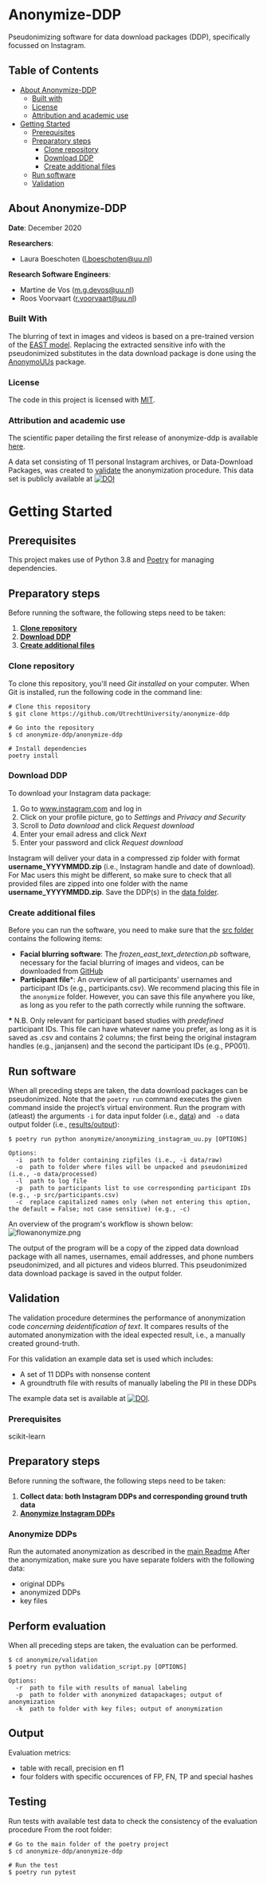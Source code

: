 # Anonymize-DDP

Pseudonimizing software for data download packages (DDP), specifically focussed on Instagram.

## Table of Contents
* [About Anonymize-DDP](#about-anonymize-ddp)
  * [Built with](#built-with)
  * [License](#license)
  * [Attribution and academic use](#attribution-and-academic-use)
* [Getting Started](#getting-started)
  * [Prerequisites](#prerequisites)
  * [Preparatory steps](#preparatory-steps)
    * [Clone repository](#clone-repository)
    * [Download DDP](#download-ddp)
    * [Create additional files](#create-additional-files)
  * [Run software](#run-software)
  * [Validation](#validation)
  
## About Anonymize-DDP
**Date**: December 2020

**Researchers**:
* Laura Boeschoten (l.boeschoten@uu.nl)

**Research Software Engineers**:
* Martine de Vos (m.g.devos@uu.nl)
* Roos Voorvaart (r.voorvaart@uu.nl)

### Built With

The blurring of text in images and videos is based on a pre-trained version of the [EAST model](https://github.com/argman/EAST). Replacing the extracted sensitive info with the pseudonimized substitutes in the data download package is done using the [AnonymoUUs](https://github.com/UtrechtUniversity/anonymouus) package.

### License

The code in this project is licensed with [MIT](LICENSE.md).

### Attribution and academic use
The scientific paper detailing the first release of anonymize-ddp is available [here](https://doi.org/10.3233/DS-210035).

A data set consisting of 11 personal Instagram archives, or Data-Download Packages, was created to [validate](/anonymize/validation) the anonymization procedure.
This data set is publicly available at [![DOI](https://zenodo.org/badge/DOI/10.5281/zenodo.4472606.svg)](https://doi.org/10.5281/zenodo.4472606)


# Getting Started

## Prerequisites
This project makes use of Python 3.8 and [Poetry](https://python-poetry.org/) for managing dependencies. 

## Preparatory steps

Before running the software, the following steps need to be taken:

1. **[Clone repository](#clone-repository)**
2. **[Download DDP](#download-ddp)**
3. **[Create additional files](#create-additional-files)**

### Clone repository

To clone this repository, you'll need *Git installed* on your computer. When Git is installed, run the following code in the command line:

```
# Clone this repository
$ git clone https://github.com/UtrechtUniversity/anonymize-ddp

# Go into the repository
$ cd anonymize-ddp/anonymize-ddp

# Install dependencies
poetry install 

```

### Download DDP

To download your Instagram data package:

1. Go to www.instagram.com and log in
2. Click on your profile picture, go to *Settings* and *Privacy and Security*
3. Scroll to *Data download* and click *Request download*
4. Enter your email adress and click *Next*
5. Enter your password and click *Request download*

Instagram will deliver your data in a compressed zip folder with format **username_YYYYMMDD.zip** (i.e., Instagram handle and date of download). For Mac users this might be different, so make sure to check that all provided files are zipped into one folder with the name **username_YYYYMMDD.zip**. Save the DDP(s) in the [data folder](/data).

### Create additional files

Before you can run the software, you need to make sure that the [src folder](/src) contains the following items:
* **Facial blurring software**: The *frozen_east_text_detection.pb* software, necessary for the facial blurring of images and videos, can be downloaded from [GitHub](https://github.com/oyyd/frozen_east_text_detection.pb) 
* **Participant file**\*: An overview of all participants' usernames and participant IDs (e.g., participants.csv). We recommend placing this file in the `anonymize` folder. However, you can save this file anywhere you like, as long as you refer to the path correctly while running the software.

**\*** N.B. Only relevant for participant based studies with *predefined* participant IDs. This file can have whatever name you prefer, as long as it is saved as .csv and contains 2 columns; the first being the original instagram handles (e.g., janjansen) and the second the participant IDs (e.g., PP001).

## Run software

When all preceding steps are taken, the data download packages can be pseudonimized. 
Note that the `poetry run` command executes the given command inside the project’s virtual environment.
Run the program with (atleast) the arguments `-i` for data input folder (i.e., [data](\data)) and ` -o` data output folder (i.e., [results/output](/results/output)):

```
$ poetry run python anonymize/anonymizing_instagram_uu.py [OPTIONS]

Options:
  -i  path to folder containing zipfiles (i.e., -i data/raw)
  -o  path to folder where files will be unpacked and pseudonimized (i.e., -o data/processed)
  -l  path to log file
  -p  path to participants list to use corresponding participant IDs (e.g., -p src/participants.csv)
  -c  replace capitalized names only (when not entering this option, the default = False; not case sensitive) (e.g., -c)

```

An overview of the program's workflow is shown below:
![flowanonymize.png](flowanonymize.png)

The output of the program will be a copy of the zipped data download package with all names, usernames, email addresses, and phone numbers pseudonimized, and all pictures and videos blurred. This pseudonimized data download package is saved in the output folder.

## Validation

The validation procedure determines the performance of anonymization code _concerning deidentification of text_.
It compares results of the automated anonymization with the ideal expected result, i.e., a manually created ground-truth.

For this validation an example data set is used which includes:
* A set of 11 DDPs with nonsense content
* A groundtruth file with results of manually labeling the PII in these DDPs

The example data set is available at [![DOI](https://zenodo.org/badge/DOI/10.5281/zenodo.4472606.svg)](https://doi.org/10.5281/zenodo.4472606).

### Prerequisites

scikit-learn

## Preparatory steps

Before running the software, the following steps need to be taken:

1. **Collect data: both Instagram DDPs and corresponding ground truth data**
2. **[Anonymize Instagram DDPs](#anonymize-ddps)**

### Anonymize DDPs
Run the automated anonymization as described in the [main Readme](/../../)
After the anonymization, make sure you have separate folders with the following data:
* original DDPs
* anonymized DDPs
* key files


## Perform evaluation

When all preceding steps are taken, the evaluation can be performed. 

```
$ cd anonymize/validation
$ poetry run python validation_script.py [OPTIONS]

Options:
  -r  path to file with results of manual labeling
  -p  path to folder with anonymized datapackages; output of anonymization
  -k  path to folder with key files; output of anonymization

```
## Output
Evaluation metrics:
* table with recall, precision en f1
* four folders with specific occurences of FP, FN, TP and special hashes

## Testing
Run tests with available test data to check the consistency of the evaluation procedure 
From the root folder:

```
# Go to the main folder of the poetry project
$ cd anonymize-ddp/anonymize-ddp

# Run the test 
$ poetry run pytest

```